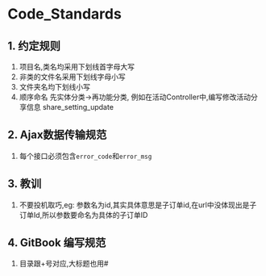 # Code_Standards

## 1. 约定规则

1. 项目名,类名均采用下划线首字母大写
2. 非类的文件名采用下划线字母小写
3. 文件夹名均下划线小写
4. 顺序命名 先实体分类->再功能分类, 例如在活动Controller中,编写修改活动分享信息 share_setting_update

## 2. Ajax数据传输规范

1. 每个接口必须包含`error_code`和`error_msg`

## 3. 教训

1. 不要投机取巧,eg: 参数名为id,其实具体意思是子订单id,在url中没体现出是子订单Id,所以参数要命名为具体的子订单ID

## 4. GitBook 编写规范

1. 目录跟+号对应,大标题也用#
